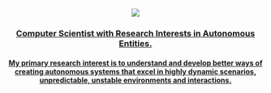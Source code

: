 
<h1  align="center">
<a  href="https://git.io/typing-svg">
<img  src="https://readme-typing-svg.herokuapp.com?size=27&center=true&vCenter=true&lines=👋🏾,+Morayo+here.+;Have+a+look+around.">

</h1>
<h3 align="center">Computer Scientist with Research Interests in Autonomous Entities. </h3>

<h4 align="center">My primary research interest is to understand and develop better ways of creating autonomous systems that excel in highly dynamic scenarios, unpredictable, unstable environments and interactions. </h4>

<!--

copy this line once stat is significant
|![](https://github-profile-summary-cards.vercel.app/api/cards/stats?username=moraskool&theme=apprentice)|![](https://github-profile-summary-cards.vercel.app/api/cards/repos-per-language?username=moraskool&theme=apprentice)|![](https://github-profile-summary-cards.vercel.app/api/cards/most-commit-language?username=moraskool&theme=apprentice)|
|-----|------|------|

**moraskool/moraskool** is a ✨ _special_ ✨ repository because its `README.md` (this file) appears on your GitHub profile.

Here are some ideas to get you started:

- 🔭 I’m currently working on ...
- 🌱 I’m currently learning ...
- 👯 I’m looking to collaborate on ...
- 🤔 I’m looking for help with ...
- 💬 Ask me about ...
- 📫 How to reach me: ...
- 😄 Pronouns: ...
- ⚡ Fun fact: ...
-->
